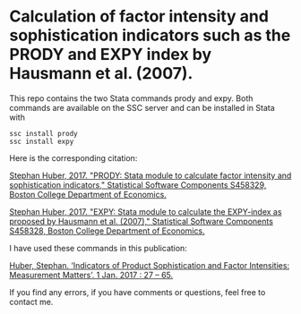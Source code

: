 # Calculation of factor intensity and sophistication indicators such as the PRODY and EXPY index by Hausmann et al. (2007).

This repo contains the two Stata commands prody and expy. Both commands are available on the SSC server and can be installed in Stata with

```{stata}
ssc install prody
ssc install expy
```

Here is the corresponding citation: 

[Stephan Huber, 2017. "PRODY: Stata module to calculate factor intensity and sophistication indicators," Statistical Software Components S458329, Boston College Department of Economics.](https://ideas.repec.org/c/boc/bocode/s458329.html) 

[Stephan Huber, 2017. "EXPY: Stata module to calculate the EXPY-index as proposed by Hausmann et al. (2007)," Statistical Software Components S458328, Boston College Department of Economics.](https://ideas.repec.org/c/boc/bocode/s458328.html)

I have used these commands in this publication:

[Huber, Stephan. ‘Indicators of Product Sophistication and Factor Intensities: Measurement Matters’. 1 Jan. 2017 : 27 – 65.](https://content.iospress.com/articles/journal-of-economic-and-social-measurement/jem440)


If you find any errors, if you have comments or questions, feel free to contact me.